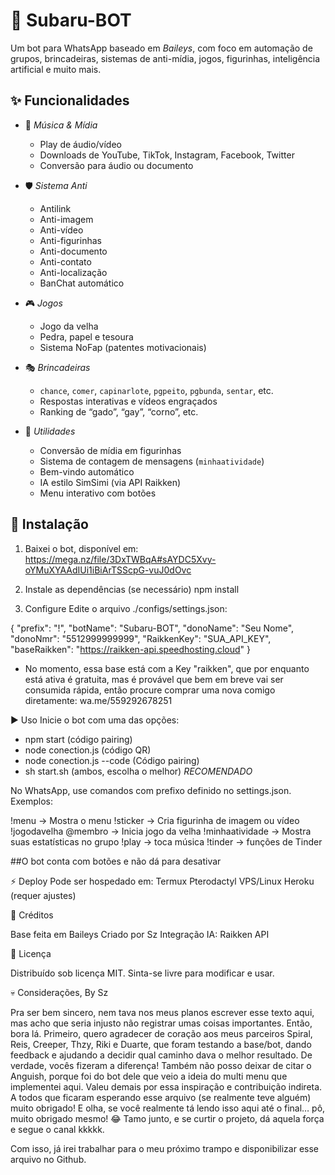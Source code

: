 # 🤖 Subaru-BOT

Um bot para WhatsApp baseado em *Baileys*, com foco em automação de grupos, brincadeiras, sistemas de anti-mídia, jogos, figurinhas, inteligência artificial e muito mais.


## ✨ Funcionalidades

- 🎵 *Música & Mídia*
  - Play de áudio/vídeo
  - Downloads de YouTube, TikTok, Instagram, Facebook, Twitter
  - Conversão para áudio ou documento

- 🛡️ *Sistema Anti*
  - Antilink
  - Anti-imagem
  - Anti-vídeo
  - Anti-figurinhas
  - Anti-documento
  - Anti-contato
  - Anti-localização
  - BanChat automático

- 🎮 *Jogos*
  - Jogo da velha
  - Pedra, papel e tesoura
  - Sistema NoFap (patentes motivacionais)

- 🎭 *Brincadeiras*
  - `chance`, `comer`, `capinarlote`, `pgpeito`, `pgbunda`, `sentar`, etc.
  - Respostas interativas e vídeos engraçados
  - Ranking de “gado”, “gay”, “corno”, etc.

- 📝 *Utilidades*
  - Conversão de mídia em figurinhas
  - Sistema de contagem de mensagens (`minhaatividade`)
  - Bem-vindo automático
  - IA estilo SimSimi (via API Raikken)
  - Menu interativo com botões


## 🚀 Instalação

1. Baixei o bot, disponível em: https://mega.nz/file/3DxTWBqA#sAYDC5Xvy-oYMuXYAAdIUi1iBiArTSScpG-vuJ0dOvc

2. Instale as dependências (se necessário)
npm install

3. Configure
Edite o arquivo ./configs/settings.json:

{
  "prefix": "!",
  "botName": "Subaru-BOT",
  "donoName": "Seu Nome",
  "donoNmr": "5512999999999",
  "RaikkenKey": "SUA_API_KEY",
  "baseRaikken": "https://raikken-api.speedhosting.cloud"
}

- No momento, essa base está com a Key "raikken", que por enquanto está ativa é gratuita, mas é provável que bem em breve vai ser consumida rápida, então procure comprar uma nova comigo diretamente: wa.me/559292678251

▶️ Uso
Inicie o bot com uma das opções:

- npm start (código pairing)
- node conection.js (código QR)
- node conection.js --code (Código pairing)
- sh start.sh (ambos, escolha o melhor) *RECOMENDADO*

No WhatsApp, use comandos com prefixo definido no settings.json.
Exemplos:

!menu → Mostra o menu
!sticker → Cria figurinha de imagem ou vídeo
!jogodavelha @membro → Inicia jogo da velha
!minhaatividade → Mostra suas estatísticas no grupo
!play → toca música
!tinder → funções de Tinder

##O bot conta com botões e não dá para desativar

⚡ Deploy
Pode ser hospedado em:
Termux
Pterodactyl
VPS/Linux
Heroku (requer ajustes)


👤 Créditos

Base feita em Baileys
Criado por Sz
Integração IA: Raikken API


📜 Licença

Distribuído sob licença MIT.
Sinta-se livre para modificar e usar.


💀 Considerações, By Sz

Pra ser bem sincero, nem tava nos meus planos escrever esse texto aqui, mas acho que seria injusto não registrar umas coisas importantes. Então, bora lá.
Primeiro, quero agradecer de coração aos meus parceiros Spiral, Reis, Creeper, Thzy, Riki e Duarte, que foram testando a base/bot, dando feedback e ajudando a decidir qual caminho dava o melhor resultado. De verdade, vocês fizeram a diferença!
Também não posso deixar de citar o Anguish, porque foi do bot dele que veio a ideia do multi menu que implementei aqui. Valeu demais por essa inspiração e contribuição indireta.
A todos que ficaram esperando esse arquivo (se realmente teve alguém) muito obrigado! 
E olha, se você realmente tá lendo isso aqui até o final… pô, muito obrigado mesmo! 😂 Tamo junto, e se curtir o projeto, dá aquela força e segue o canal kkkkk.

Com isso, já irei trabalhar para o meu próximo trampo e disponibilizar esse arquivo no Github. 
